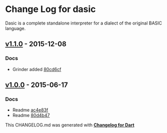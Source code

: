 # Change Log for dasic
Dasic is a complete standalone interpreter for a dialect of the original BASIC language.

## [v1.1.0](http://github.com/mikemitterer/dart-dasic/compare/v1.0.0...v1.1.0) - 2015-12-08

### Docs
* Grinder added [80cd6cf](https://github.com/mikemitterer/dart-dasic/commit/80cd6cf154f23bb8bea379104714460ef23b7467)

## [v1.0.0](http://github.com/mikemitterer/dart-dasic/compare/v0.0.1...v1.0.0) - 2015-06-17

### Docs
* Readme [ac4e83f](https://github.com/mikemitterer/dart-dasic/commit/ac4e83f5e57736179d329ee5b3eaf0b7012bab42)
* Readme [80d4b47](https://github.com/mikemitterer/dart-dasic/commit/80d4b47ee55d2c04ba0a74a222788dbce6aac324)


This CHANGELOG.md was generated with [**Changelog for Dart**](https://pub.dartlang.org/packages/changelog)
